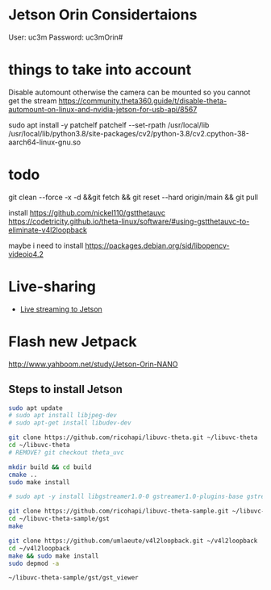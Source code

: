 # Jetson Orin Considertaions

User: uc3m
Password: uc3mOrin#

# things to take into account
Disable automount otherwise the camera can be mounted so you cannot get the stream
https://community.theta360.guide/t/disable-theta-automount-on-linux-and-nvidia-jetson-for-usb-api/8567

sudo apt install -y patchelf
patchelf --set-rpath /usr/local/lib /usr/local/lib/python3.8/site-packages/cv2/python-3.8/cv2.cpython-38-aarch64-linux-gnu.so

# todo
git clean --force -x  -d &&git fetch && git reset --hard origin/main && git pull



install 
https://github.com/nickel110/gstthetauvc
https://codetricity.github.io/theta-linux/software/#using-gstthetauvc-to-eliminate-v4l2loopback

maybe i need to install https://packages.debian.org/sid/libopencv-videoio4.2


# Live-sharing

- [Live streaming to Jetson](https://codetricity.github.io/theta-linux/equipment/)


# Flash new Jetpack

http://www.yahboom.net/study/Jetson-Orin-NANO



## Steps to install Jetson

``` bash
sudo apt update
# sudo apt install libjpeg-dev
# sudo apt-get install libudev-dev

git clone https://github.com/ricohapi/libuvc-theta.git ~/libuvc-theta
cd ~/libuvc-theta
# REMOVE? git checkout theta_uvc

mkdir build && cd build
cmake ..
sudo make install

# sudo apt -y install libgstreamer1.0-0 gstreamer1.0-plugins-base gstreamer1.0-plugins-good gstreamer1.0-plugins-bad gstreamer1.0-plugins-ugly gstreamer1.0-libav gstreamer1.0-doc gstreamer1.0-tools gstreamer1.0-x gstreamer1.0-alsa gstreamer1.0-gl gstreamer1.0-gtk3 gstreamer1.0-qt5 gstreamer1.0-pulseaudio libgstreamer-plugins-base1.0-dev

git clone https://github.com/ricohapi/libuvc-theta-sample.git ~/libuvc-theta-sample
cd ~/libuvc-theta-sample/gst
make

git clone https://github.com/umlaeute/v4l2loopback.git ~/v4l2loopback
cd ~/v4l2loopback
make && sudo make install
sudo depmod -a

~/libuvc-theta-sample/gst/gst_viewer

```


